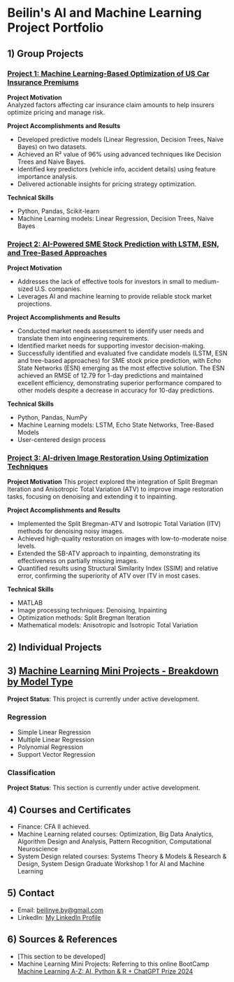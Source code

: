 # Beilin's AI and Machine Learning Project Portfolio

## 1) Group Projects

### [Project 1: Machine Learning-Based Optimization of US Car Insurance Premiums](https://github.com/BeilinYe/DS_Car_Insurance_Premium_Setting)
**Project Motivation**  
Analyzed factors affecting car insurance claim amounts to help insurers optimize pricing and manage risk.

**Project Accomplishments and Results**  
- Developed predictive models (Linear Regression, Decision Trees, Naive Bayes) on two datasets.
- Achieved an R² value of 96% using advanced techniques like Decision Trees and Naive Bayes.
- Identified key predictors (vehicle info, accident details) using feature importance analysis.
- Delivered actionable insights for pricing strategy optimization.

**Technical Skills**  
- Python, Pandas, Scikit-learn  
- Machine Learning models: Linear Regression, Decision Trees, Naive Bayes


### [Project 2: AI-Powered SME Stock Prediction with LSTM, ESN, and Tree-Based Approaches](https://github.com/BeilinYe/DS_SME_Stock_Price_Prediction)
**Project Motivation**  
- Addresses the lack of effective tools for investors in small to medium-sized U.S. companies.
- Leverages AI and machine learning to provide reliable stock market projections.

**Project Accomplishments and Results**  
- Conducted market needs assessment to identify user needs and translate them into engineering requirements.
- Identified market needs for supporting investor decision-making.
- Successfully identified and evaluated five candidate models (LSTM, ESN and tree-based approaches) for SME stock price prediction, with Echo State Networks (ESN) emerging as the most effective solution. The ESN achieved an RMSE of 12.79 for 1-day predictions and maintained excellent efficiency, demonstrating superior performance compared to other models despite a decrease in accuracy for 10-day predictions.

**Technical Skills**  
- Python, Pandas, NumPy  
- Machine Learning models: LSTM, Echo State Networks, Tree-Based Models  
- User-centered design process


### [Project 3: AI-driven Image Restoration Using Optimization Techniques](https://github.com/BeilinYe/DS_Image_Restoration)

**Project Motivation**
This project explored the integration of Split Bregman Iteration and Anisotropic Total Variation (ATV) to improve image restoration tasks, focusing on denoising and extending it to inpainting.

**Project Accomplishments and Results**
- Implemented the Split Bregman-ATV and Isotropic Total Variation (ITV) methods for denoising noisy images.
- Achieved high-quality restoration on images with low-to-moderate noise levels.
- Extended the SB-ATV approach to inpainting, demonstrating its effectiveness on partially missing images.
- Quantified results using Structural Similarity Index (SSIM) and relative error, confirming the superiority of ATV over ITV in most cases.

**Technical Skills**
- MATLAB
- Image processing techniques: Denoising, Inpainting
- Optimization methods: Split Bregman Iteration
- Mathematical models: Anisotropic and Isotropic Total Variation


## 2) Individual Projects


## 3) [Machine Learning Mini Projects - Breakdown by Model Type](https://github.com/BeilinYe/ML_mini_projects)

**Project Status**: This project is currently under active development.


### Regression
* Simple Linear Regression
* Multiple Linear Regression
* Polynomial Regression
* Support Vector Regression

### Classification
**Project Status**: This section is currently under active development.



## 4) Courses and Certificates
* Finance: CFA II achieved.
* Machine Learning related courses: Optimization, Big Data Analytics, Algorithm Design and Analysis, Pattern Recognition, Computational Neuroscience
* System Design related courses: Systems Theory & Models & Research & Design, System Design Graduate Workshop 1 for AI and Machine Learning

## 5) Contact
* Email: beilinye.by@gmail.com  
* LinkedIn: [My LinkedIn Profile](https://www.linkedin.com/in/beilinyeby/)

## 6) Sources & References
* [This section to be developed]
* Machine Learning Mini Projects: Referring to this online BootCamp [Machine Learning A-Z: AI, Python & R + ChatGPT Prize 2024](https://www.udemy.com/course/machinelearning/learn/lecture/35617946#questions)
